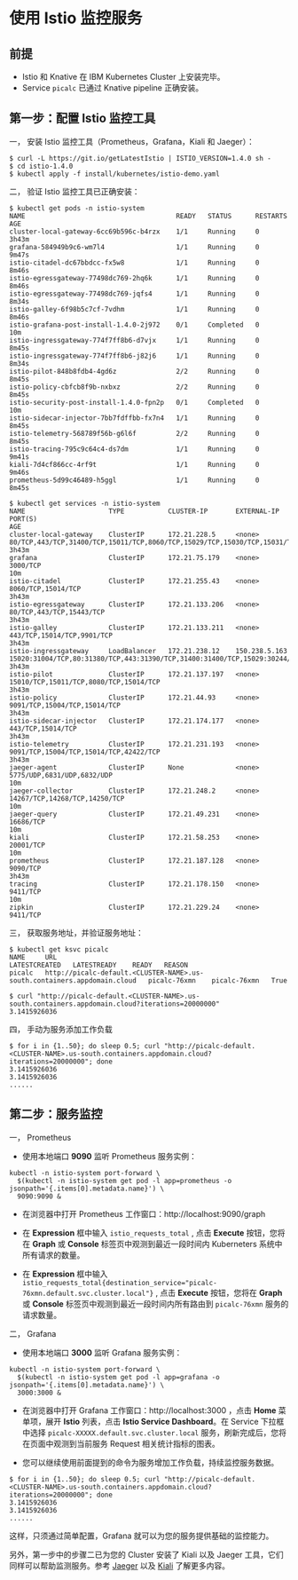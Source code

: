 # 使用 Istio 监控服务


## 前提

* Istio 和 Knative 在 IBM Kubernetes Cluster 上安装完毕。
* Service `picalc` 已通过 Knative pipeline 正确安装。

## 第一步：配置 Istio 监控工具

一， 安装 Istio 监控工具（Prometheus，Grafana，Kiali 和 Jaeger）：
```
$ curl -L https://git.io/getLatestIstio | ISTIO_VERSION=1.4.0 sh -
$ cd istio-1.4.0
$ kubectl apply -f install/kubernetes/istio-demo.yaml
```

二， 验证 Istio 监控工具已正确安装：
```
$ kubectl get pods -n istio-system
NAME                                      READY   STATUS      RESTARTS   AGE
cluster-local-gateway-6cc69b596c-b4rzx    1/1     Running     0          3h43m
grafana-584949b9c6-wm7l4                  1/1     Running     0          9m47s
istio-citadel-dc67bbdcc-fx5w8             1/1     Running     0          8m46s
istio-egressgateway-77498dc769-2hq6k      1/1     Running     0          8m46s
istio-egressgateway-77498dc769-jqfs4      1/1     Running     0          8m34s
istio-galley-6f98b5c7cf-7vdhm             1/1     Running     0          8m46s
istio-grafana-post-install-1.4.0-2j972    0/1     Completed   0          10m
istio-ingressgateway-774f7ff8b6-d7vjx     1/1     Running     0          8m45s
istio-ingressgateway-774f7ff8b6-j82j6     1/1     Running     0          8m34s
istio-pilot-848b8fdb4-4gd6z               2/2     Running     0          8m45s
istio-policy-cbfcb8f9b-nxbxz              2/2     Running     0          8m45s
istio-security-post-install-1.4.0-fpn2p   0/1     Completed   0          10m
istio-sidecar-injector-7bb7fdffbb-fx7n4   1/1     Running     0          8m45s
istio-telemetry-568789f56b-g6l6f          2/2     Running     0          8m45s
istio-tracing-795c9c64c4-ds7dm            1/1     Running     0          9m41s
kiali-7d4cf866cc-4rf9t                    1/1     Running     0          9m46s
prometheus-5d99c46489-h5ggl               1/1     Running     0          8m45s

$ kubectl get services -n istio-system
NAME                     TYPE           CLUSTER-IP       EXTERNAL-IP     PORT(S)                                                                                                                                      AGE
cluster-local-gateway    ClusterIP      172.21.228.5     <none>          80/TCP,443/TCP,31400/TCP,15011/TCP,8060/TCP,15029/TCP,15030/TCP,15031/TCP,15032/TCP                                                          3h43m
grafana                  ClusterIP      172.21.75.179    <none>          3000/TCP                                                                                                                                     10m
istio-citadel            ClusterIP      172.21.255.43    <none>          8060/TCP,15014/TCP                                                                                                                           3h43m
istio-egressgateway      ClusterIP      172.21.133.206   <none>          80/TCP,443/TCP,15443/TCP                                                                                                                     3h43m
istio-galley             ClusterIP      172.21.133.211   <none>          443/TCP,15014/TCP,9901/TCP                                                                                                                   3h43m
istio-ingressgateway     LoadBalancer   172.21.238.12    150.238.5.163   15020:31004/TCP,80:31380/TCP,443:31390/TCP,31400:31400/TCP,15029:30244/TCP,15030:30569/TCP,15031:32102/TCP,15032:32537/TCP,15443:31824/TCP   3h43m
istio-pilot              ClusterIP      172.21.137.197   <none>          15010/TCP,15011/TCP,8080/TCP,15014/TCP                                                                                                       3h43m
istio-policy             ClusterIP      172.21.44.93     <none>          9091/TCP,15004/TCP,15014/TCP                                                                                                                 3h43m
istio-sidecar-injector   ClusterIP      172.21.174.177   <none>          443/TCP,15014/TCP                                                                                                                            3h43m
istio-telemetry          ClusterIP      172.21.231.193   <none>          9091/TCP,15004/TCP,15014/TCP,42422/TCP                                                                                                       3h43m
jaeger-agent             ClusterIP      None             <none>          5775/UDP,6831/UDP,6832/UDP                                                                                                                   10m
jaeger-collector         ClusterIP      172.21.248.2     <none>          14267/TCP,14268/TCP,14250/TCP                                                                                                                10m
jaeger-query             ClusterIP      172.21.49.231    <none>          16686/TCP                                                                                                                                    10m
kiali                    ClusterIP      172.21.58.253    <none>          20001/TCP                                                                                                                                    10m
prometheus               ClusterIP      172.21.187.128   <none>          9090/TCP                                                                                                                                     3h43m
tracing                  ClusterIP      172.21.178.150   <none>          9411/TCP                                                                                                                                     10m
zipkin                   ClusterIP      172.21.229.24    <none>          9411/TCP
```

三， 获取服务地址，并验证服务地址：
```
$ kubectl get ksvc picalc
NAME     URL                                                                                                                       LATESTCREATED   LATESTREADY    READY   REASON
picalc   http://picalc-default.<CLUSTER-NAME>.us-south.containers.appdomain.cloud   picalc-76xmn    picalc-76xmn   True

$ curl "http://picalc-default.<CLUSTER-NAME>.us-south.containers.appdomain.cloud?iterations=20000000"
3.1415926036
```

四， 手动为服务添加工作负载
```
$ for i in {1..50}; do sleep 0.5; curl "http://picalc-default.<CLUSTER-NAME>.us-south.containers.appdomain.cloud?iterations=20000000"; done
3.1415926036
3.1415926036
......
```

## 第二步：服务监控

一， Prometheus

- 使用本地端口 **9090** 监听 Prometheus 服务实例：
```
kubectl -n istio-system port-forward \
  $(kubectl -n istio-system get pod -l app=prometheus -o jsonpath='{.items[0].metadata.name}') \
  9090:9090 &
```

- 在浏览器中打开 Prometheus 工作窗口：http://localhost:9090/graph

- 在 **Expression** 框中输入 `istio_requests_total` , 点击 **Execute** 按钮，您将在 **Graph** 或 **Console** 标签页中观测到最近一段时间内 Kuberneters 系统中所有请求的数量。

- 在 **Expression** 框中输入 `istio_requests_total{destination_service="picalc-76xmn.default.svc.cluster.local"}` , 点击 **Execute** 按钮，您将在 **Graph** 或 **Console** 标签页中观测到最近一段时间内所有路由到 `picalc-76xmn` 服务的请求数量。

二， Grafana

- 使用本地端口 **3000** 监听 Grafana 服务实例：
```
kubectl -n istio-system port-forward \
  $(kubectl -n istio-system get pod -l app=grafana -o jsonpath='{.items[0].metadata.name}') \
  3000:3000 &
```

- 在浏览器中打开 Grafana 工作窗口：http://localhost:3000 ，点击 **Home** 菜单项，展开 **Istio** 列表，点击 **Istio Service Dashboard**。在 Service 下拉框中选择 `picalc-XXXXX.default.svc.cluster.local` 服务，刷新完成后，您将在页面中观测到当前服务 Request 相关统计指标的图表。

- 您可以继续使用前面提到的命令为服务增加工作负载，持续监控服务数据。

```
$ for i in {1..50}; do sleep 0.5; curl "http://picalc-default.<CLUSTER-NAME>.us-south.containers.appdomain.cloud?iterations=20000000"; done
3.1415926036
3.1415926036
......
```

这样，只须通过简单配置，Grafana 就可以为您的服务提供基础的监控能力。

另外，第一步中的步骤二已为您的 Cluster 安装了 Kiali 以及 Jaeger 工具，它们同样可以帮助监测服务。参考 [Jaeger](https://www.jaegertracing.io/docs/1.15/) 以及 [Kiali](https://kiali.io/) 了解更多内容。
